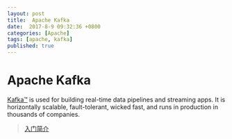 ```yaml
---
layout: post
title:  Apache Kafka
date:  2017-8-9 09:32:36 +0800
categories: [Apache]
tags: [apache, kafka]
published: true
---
```


# Apache Kafka

[Kafka™](http://kafka.apache.org/)  is used for building real-time data pipelines and streaming apps. 
It is horizontally scalable, fault-tolerant, wicked fast, and runs in production in thousands of companies.

> [入门简介](http://blog.csdn.net/tangdong3415/article/details/53432166)

